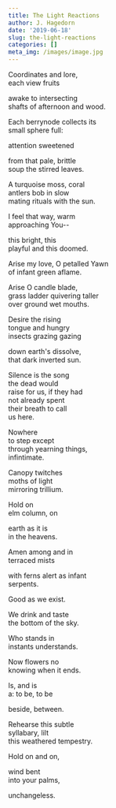 ```yaml
---
title: The Light Reactions
author: J. Hagedorn
date: '2019-06-18'
slug: the-light-reactions
categories: []
meta_img: /images/image.jpg
---
```


  

Coordinates and lore,  
each view fruits  

awake to intersecting  
shafts of afternoon and wood.  

Each berrynode collects its  
small sphere full:  

attention sweetened  

from that pale, brittle  
soup the stirred leaves.  


A turquoise moss, coral  
antlers bob in slow  
mating rituals with the sun.  

I feel that way, warm  
approaching You--  

this bright, this  
playful and this doomed.  


Arise my love, O petalled Yawn  
of infant green aflame.  

Arise O candle blade,  
grass ladder quivering taller  
over ground wet mouths.  


Desire the rising  
tongue and hungry  
insects grazing gazing  

down earth's dissolve,  
that dark inverted sun.  


Silence is the song  
the dead would  
raise for us, if they had  
not already spent  
their breath to call  
us here.  

Nowhere  
to step except  
through yearning things,  
infintimate.


Canopy twitches  
moths of light  
mirroring trillium.  

Hold on  
elm column, on  

earth as it is  
in the heavens.  

Amen among and in  
terraced mists  

with ferns alert as infant  
serpents.  

Good as we exist.  

We drink and taste  
the bottom of the sky.  


Who stands in  
instants understands.  

Now flowers no  
knowing when it ends.  

Is, and is  
a: to be, to be  

beside, between.  


Rehearse this subtle  
syllabary, lilt  
this weathered tempestry.  


Hold on and on,  

wind bent  
into your palms,  

unchangeless.  







